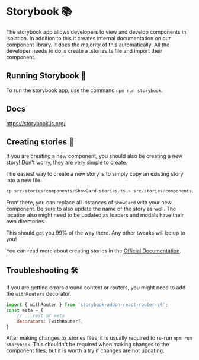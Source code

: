 # Storybook 📚

The storybook app allows developers to view and develop components in isolation. In addition to this it creates internal documentation on our component library. It does the majority of this automatically. All the developer needs to do is create a .stories.ts file and import their component.

## Running Storybook 📖

To run the storybook app, use the command `npm run storybook`.

## Docs

https://storybook.js.org/

## Creating stories 📝

If you are creating a new component, you should also be creating a new story! Don't worry, they are very simple to create.

The easiest way to create a new story is to simply copy an existing story into a new file.
```s
cp src/stories/components/ShowCard.stories.ts > src/stories/components/NewComponent.stories.ts
```
From there, you can replace all instances of `ShowCard` with your new component. Be sure to also update the name of the story as well. The location also might need to be updated as loaders and modals have their own directories.

This should get you 99% of the way there. Any other tweaks will be up to you!

You can read more about creating stories in the [Official Documentation](https://storybook.js.org/docs/react/writing-stories/introduction).

## Troubleshooting 🛠️

If you are getting errors around context or routers, you might need to add the `withRouters` decorator.

```js
import { withRouter } from 'storybook-addon-react-router-v6';
const meta = {
    // ...rest of meta
    decorators: [withRouter],
}
```

After making changes to .stories files, it is usually required to re-run `npm run storybook`. This shouldn't be required when making changes to the component files, but it is worth a try if changes are not updating.
